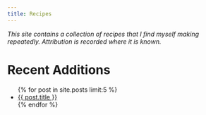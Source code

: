 ```yaml
---
title: Recipes
---
```


*This site contains a collection of recipes that I find myself making repeatedly. Attribution is recorded where it is known.*

# Recent Additions

<ul>
  {% for post in site.posts limit:5 %}
    <li>
      <a href="{{ post.url | prepend: site.github.url }}">{{ post.title }}</a>
    </li>
  {% endfor %}
</ul>
